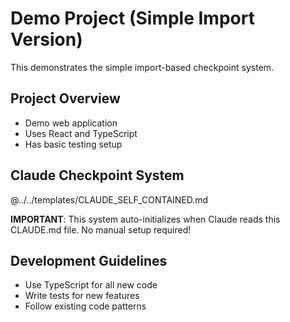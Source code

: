 # Demo Project (Simple Import Version)

This demonstrates the simple import-based checkpoint system.

## Project Overview
- Demo web application
- Uses React and TypeScript
- Has basic testing setup

## Claude Checkpoint System

@../../templates/CLAUDE_SELF_CONTAINED.md

**IMPORTANT**: This system auto-initializes when Claude reads this CLAUDE.md file. No manual setup required!

## Development Guidelines

- Use TypeScript for all new code
- Write tests for new features
- Follow existing code patterns